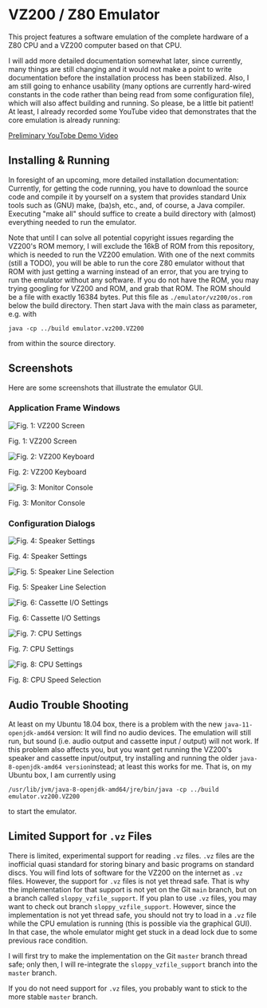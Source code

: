 VZ200 / Z80 Emulator
====================

This project features a software emulation of the complete hardware of
a Z80 CPU and a VZ200 computer based on that CPU.

I will add more detailed documentation somewhat later, since
currently, many things are still changing and it would not make a
point to write documentation before the installation process has been
stabilized.  Also, I am still going to enhance usability (many options
are currently hard-wired constants in the code rather than being read
from some configuration file), which will also affect building and
running.  So please, be a little bit patient!  At least, I already
recorded some YouTube video that demonstrates that the core emulation
is already running:

[Preliminary YouTobe Demo Video](https://youtu.be/S65sOWSTnGA)

Installing & Running
--------------------

In foresight of an upcoming, more detailed installation documentation:
Currently, for getting the code running, you have to download the
source code and compile it by yourself on a system that provides
standard Unix tools such as (GNU) make, (ba)sh, etc., and, of course,
a Java compiler. Executing "make all" should suffice to create a build
directory with (almost) everything needed to run the emulator.

Note that until I can solve all potential copyright issues regarding
the VZ200's ROM memory, I will exclude the 16kB of ROM from this
repository, which is needed to run the VZ200 emulation.  With one of
the next commits (still a TODO), you will be able to run the core Z80
emulator without that ROM with just getting a warning instead of an
error, that you are trying to run the emulator without any software.
If you do not have the ROM, you may trying googling for VZ200 and ROM,
and grab that ROM.  The ROM should be a file with exactly 16384 bytes.
Put this file as `./emulator/vz200/os.rom` below the build directory.
Then start Java with the main class as parameter, e.g. with

```
java -cp ../build emulator.vz200.VZ200
```

from within the source directory.

Screenshots
-----------

Here are some screenshots that illustrate the emulator GUI.

### Application Frame Windows

![Fig. 1: VZ200 Screen](src/doc/screenshots/screen.png)

Fig. 1: VZ200 Screen


![Fig. 2: VZ200 Keyboard](src/doc/screenshots/keyboard.png)

Fig. 2: VZ200 Keyboard


![Fig. 3: Monitor Console](src/doc/screenshots/monitor.png)

Fig. 3: Monitor Console

### Configuration Dialogs

![Fig. 4: Speaker Settings](src/doc/screenshots/speaker-settings.png)

Fig. 4: Speaker Settings


![Fig. 5: Speaker Line Selection](src/doc/screenshots/speaker-line-selection.png)

Fig. 5: Speaker Line Selection


![Fig. 6: Cassette I/O Settings](src/doc/screenshots/cassette-io-settings.png)

Fig. 6: Cassette I/O Settings


![Fig. 7: CPU Settings](src/doc/screenshots/cpu-settings.png)

Fig. 7: CPU Settings


![Fig. 8: CPU Settings](src/doc/screenshots/cpu-speed-selection.png)

Fig. 8: CPU Speed Selection


Audio Trouble Shooting
----------------------

At least on my Ubuntu 18.04 box, there is a problem with the new
`java-11-openjdk-amd64` version: It will find no audio devices.  The
emulation will still run, but sound (i.e. audio output and cassette
input / output) will not work.  If this problem also affects you, but
you want get running the VZ200's speaker and cassette input/output,
try installing and running the older `java-8-openjdk-amd64
version`instead; at least this works for me.  That is, on my Ubuntu
box, I am currently using

```
/usr/lib/jvm/java-8-openjdk-amd64/jre/bin/java -cp ../build emulator.vz200.VZ200
```

to start the emulator.

Limited Support for `.vz` Files
--------------------------------

There is limited, experimental support for reading `.vz` files.  `.vz`
files are the inofficial quasi standard for storing binary and basic
programs on standard discs.  You will find lots of software for the
VZ200 on the internet as `.vz` files.  However, the support for `.vz`
files is not yet thread safe.  That is why the implementation for that
support is not yet on the Git `main` branch, but on a branch called
`sloppy_vzfile_support`.  If you plan to use `.vz` files, you may want
to check out branch `sloppy_vzfile_support`.  However, since the
implementation is not yet thread safe, you should not try to load in a
`.vz` file while the CPU emulation is running (this is possible via
the graphical GUI).  In that case, the whole emulator might get stuck
in a dead lock due to some previous race condition.

I will first try to make the implementation on the Git `master` branch
thread safe; only then, I will re-integrate the
`sloppy_vzfile_support` branch into the `master` branch.

If you do not need support for `.vz` files, you probably want to stick
to the more stable `master` branch.
